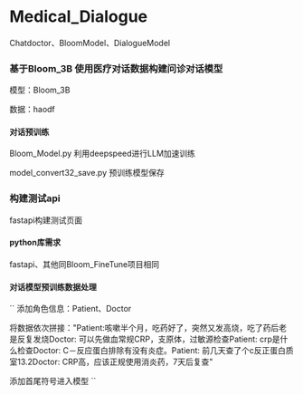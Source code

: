 # Medical_Dialogue
Chatdoctor、BloomModel、DialogueModel

### 基于Bloom_3B 使用医疗对话数据构建问诊对话模型
 模型：Bloom_3B
 
 数据：haodf
 

#### 对话预训练
Bloom_Model.py  利用deepspeed进行LLM加速训练

model_convert32_save.py 预训练模型保存


### 构建测试api
fastapi构建测试页面


#### python库需求
fastapi、其他同Bloom_FineTune项目相同


#### 对话模型预训练数据处理
``
添加角色信息：Patient、Doctor

将数据依次拼接："Patient:咳嗽半个月，吃药好了，突然又发高烧，吃了药后老是反复发烧Doctor: 可以先做血常规CRP，支原体，过敏源检查Patient: crp是什么检查Doctor: C－反应蛋白排除有没有炎症。Patient: 前几天查了个c反正蛋白质室13.2Doctor: CRP高，应该正规使用消炎药，7天后复查"

添加首尾符号进入模型
``
